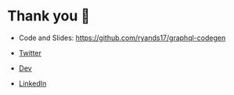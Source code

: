 # Thank you 🤗

- Code and Slides: https://github.com/ryands17/graphql-codegen

- [Twitter](https://twitter.com/ryands1701)
- [Dev](https://dev.to/ryands17)
- [LinkedIn](https://www.linkedin.com/in/ryan-dsouza-880522125/)
